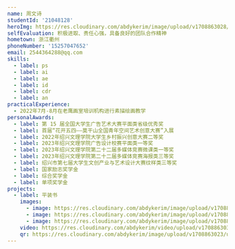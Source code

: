 ```yaml
---
name: 周文诗
studentId: '21048128'
heroImg: https://res.cloudinary.com/abdykerim/image/upload/v1708863028/uploads/students/21048128/%E4%B8%AA%E4%BA%BA%E7%85%A7%E7%89%87_tup7zm.jpg
selfEvaluation: 积极进取、责任心强，具备良好的团队合作精神
hometown: 浙江衢州
phoneNumber: '15257047652'
email: 2544364288@qq.com
skills:
  - label: ps
  - label: ai
  - label: ae
  - label: id
  - label: cdr
  - label: an
practicalExperience:
  - 2022年7月-8月在老鹰画室培训机构进行素描绘画教学
personalAwards:
  - label: 第 15 届全国大学生广告艺术大赛平面类省级优秀奖
  - label: 首届“花开五四——莫干山全国青年空间艺术创意大赛”入展
  - label: 2022年绍兴文理学院大学生乡村振兴创意大赛二等奖
  - label: 2023年绍兴文理学院广告设计校赛平面类一等奖
  - label: 2023年绍兴文理学院第二十二届多媒体竞赛微课类一等奖
  - label: 2023年绍兴文理学院第二十二届多媒体竞赛海报类三等奖
  - label: 绍兴市第七届大学生文创产业与艺术设计大赛纹样类三等奖
  - label: 国家励志奖学金
  - label: 综合奖学金
  - label: 单项奖学金
projects:
  - label: 平装书
    images:
      - image: https://res.cloudinary.com/abdykerim/image/upload/v1708863027/uploads/students/21048128/softcover/image2_bnjsee.jpg
      - image: https://res.cloudinary.com/abdykerim/image/upload/v1708863027/uploads/students/21048128/softcover/image3_hhdm6n.jpg
      - image: https://res.cloudinary.com/abdykerim/image/upload/v1708863024/uploads/students/21048128/softcover/image1_prccyg.jpg
    video: https://res.cloudinary.com/abdykerim/video/upload/v1708863037/uploads/students/21048128/softcover/video_euaioe.mp4
    qr: https://res.cloudinary.com/abdykerim/image/upload/v1708863023/uploads/students/21048128/softcover/qr_cqfkpi.png
---
```

